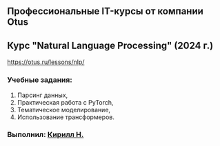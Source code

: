 ## Профессиональные IT-курсы от компании Otus
## Курс "Natural Language Processing" (2024 г.)

https://otus.ru/lessons/nlp/

### Учебные задания:
1. Парсинг данных,
2. Практическая работа с PyTorch,
3. Тематическое моделирование,
4. Использование трансформеров.

### Выполнил: [Кирилл Н.](mailto:ibnkir@yandex.ru)
